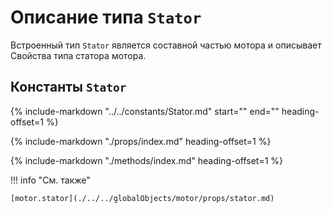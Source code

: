 # Описание типа `Stator`
Встроенный тип `Stator` является составной частью мотора и описывает Свойства типа статора мотора.

## Константы `Stator`
{%
    include-markdown "../../constants/Stator.md"
    start="<!--startMiddleType-->"
    end="<!--endMiddleType-->"
    heading-offset=1
%}

{%
    include-markdown "./props/index.md"
    heading-offset=1
%}

{%
    include-markdown "./methods/index.md"
    heading-offset=1
%}

!!! info "См. также"

    [motor.stator](./../../globalObjects/motor/props/stator.md)
